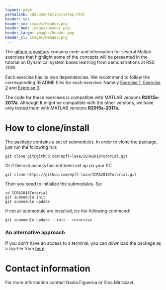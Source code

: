 ```yaml
---
layout: page
permalink: /documentation/setup.html
header: yes
header_sm: images/Header.png
header_med: images/Header.png
header_large: images/Header.png
header_xl: images/Header.png
--- 
```


The [github repository](https://github.com/epfl-lasa/ICRA2018Tutorial) contains code and information for several Matlab exercises that highlight some of the concepts will be presented in the tutorial on Dynamical system bases learning from demonstrations at RSS 2016.

Each exercise has its own dependencies. We recommend to follow the corresponding README files for each exercise:  Namely [Exercise 1](https://github.com/epfl-lasa/ICRA2018Tutorial/blob/master/Exercise_1/README.md), [Exercise 2](https://github.com/epfl-lasa/ICRA2018Tutorial/blob/master/Exercise_2/README.md) and [Exercise 3](https://github.com/epfl-lasa/ICRA2018Tutorial/blob/master/Exercise_3/README.md).

The code for these exercises is compatible with MATLAB versions **R2015a-2017a**. Although It might be compatible with the other versions, we have only tested them with MATLAB versions **R2015a-2017a**.

# How to clone/install
The package contains a set of submodules. In order to clone the package, just run the following run:
```
git clone git@github.com:epfl-lasa/ICRA2018Tutorial.git
```
Or if the ssh access has not been set up on your PC 

```
git clone https://github.com/epfl-lasa/ICRA2018Tutorial.git
```

Then you need to initialize the submodules. So:
```
cd ICRA2018Tutorial
git submodule init
git submodule update
```

If not all submodule are installed, try the following command:
```
git submodule update --init --recursive
```

### An alternative approach
If you don't have an access to a terminal, you can download the package as a zip-file from [here](https://github.com/epfl-lasa/ICRA2018Tutorial/releases).

# Contact information
For more information contact Nadia Figueroa or Sina Mirrazavi.
